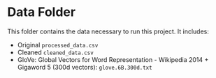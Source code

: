# Data Folder

This folder contains the data necessary to run this project. It includes:

* Original `processed_data.csv`
* Cleaned `cleaned_data.csv`
* GloVe: Global Vectors for Word Representation - Wikipedia 2014 + Gigaword 5 (300d vectors): `glove.6B.300d.txt`
